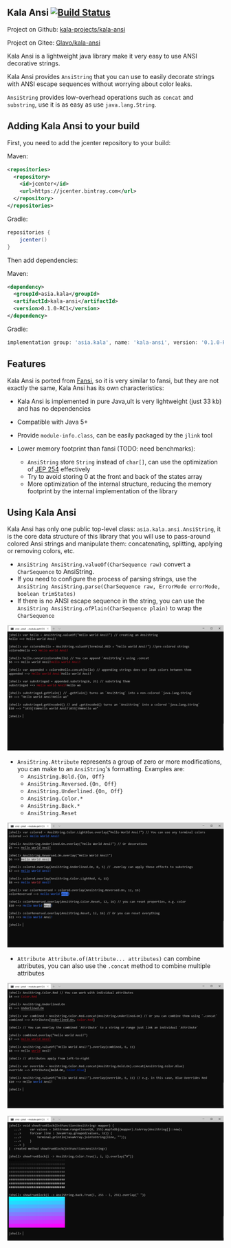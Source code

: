 ## Kala Ansi [![Build Status](https://travis-ci.com/kala-projects/kala-ansi.svg?branch=master)](https://travis-ci.com/kala-projects/kala-ansi)

Project on Github: [kala-projects/kala-ansi](https://github.com/kala-projects/kala-ansi)

Project on Gitee:  [Glavo/kala-ansi](https://gitee.com/glavo-gitee/kala-ansi) 

Kala Ansi is a lightweight java library make it very easy to use ANSI decorative strings.

Kala Ansi provides `AnsiString` that you can use to easily decorate strings 
with ANSI escape sequences without worrying about color leaks. 

`AnsiString` provides low-overhead operations such as `concat` and `substring`,
use it is as easy as use `java.lang.String`.

## Adding Kala Ansi to your build

First, you need to add the jcenter repository to your build:

Maven: 
```xml
<repositories>
  <repository>
    <id>jcenter</id>
    <url>https://jcenter.bintray.com</url>
  </repository>
</repositories>
```

Gradle:
```groovy
repositories {
    jcenter()
}
```

Then add dependencies:

Maven:
```xml
<dependency>
  <groupId>asia.kala</groupId>
  <artifactId>kala-ansi</artifactId>
  <version>0.1.0-RC1</version>
</dependency>
```

Gradle:
```groovy
implementation group: 'asia.kala', name: 'kala-ansi', version: '0.1.0-RC1'
```

## Features

Kala Ansi is ported from [Fansi](https://github.com/lihaoyi/fansi), 
so it is very similar to fansi, but they are not exactly the same,
Kala Ansi has its own characteristics: 

* Kala Ansi is implemented in pure Java,uIt is very lightweight (just 33 kb) and has no dependencies
  
* Compatible with Java 5+

* Provide `module-info.class`, can be easily packaged by the `jlink` tool

* Lower memory footprint than fansi (TODO: need benchmarks):
  * `AnsiString` store `String` instead of `char[]`, 
    can use the optimization of [JEP 254](https://openjdk.java.net/jeps/254) effectively
  * Try to avoid storing 0 at the front and back of the states array
  * More optimization of the internal structure, reducing the memory footprint 
    by the internal implementation of the library
    
    
## Using Kala Ansi

Kala Ansi has only one public top-level class: `asia.kala.ansi.AnsiString`,
it is the core data structure of this library that you will 
use to pass-around colored Ansi strings and manipulate them:
concatenating, splitting, applying or removing colors, etc.

* `AnsiString AnsiString.valueOf(CharSequence raw)` convert a `CharSequence` to AnsiString.
* If you need to configure the process of parsing strings, 
  use the `AnsiString AnsiString.parse(CharSequence raw, ErrorMode errorMode, boolean trimStates)` 
* If there is no ANSI escape sequence in the string, 
you can use the `AnsiString AnsiString.ofPlain(CharSequence plain)` to wrap the `CharSequence`

![AnsiString](docs/AnsiString.png)

* `AnsiString.Attribute` represents a group of zero or more modifications,
  you can make to an `AnsiString`'s formatting. Examples are:
  * `AnsiString.Bold.{On, Off}`
  * `AnsiString.Reversed.{On, Off}`
  * `AnsiString.Underlined.{On, Off}`
  * `AnsiString.Color.*`
  * `AnsiString.Back.*`
  * `AnsiString.Reset`
 
![Attribute](docs/Attribute.png)

* `Attribute Attribute.of(Attribute... attributes)` can combine attributes,
  you can also use the `.concat` method to combine multiple attributes
  
![Attributes](docs/Attributes.png)

![TrueColor](docs/TrueColor.png)
